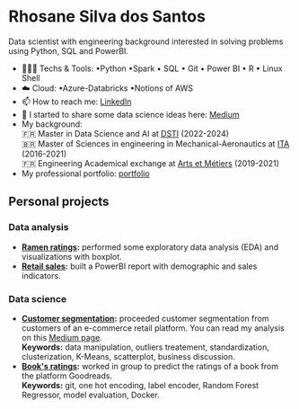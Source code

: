 # Rhosane Silva dos Santos

Data scientist with engineering background interested in solving problems using Python, SQL and PowerBI. 

- 👩🏽‍💻 Techs & Tools: •Python •Spark • SQL • Git
• Power BI • R • Linux Shell
- ☁️ Cloud: •Azure-Databricks •Notions of AWS
- 📫 How to reach me: [LinkedIn](https://www.linkedin.com/in/rhosane-silva-dos-santos/)
- 🌱 I started to share some data science ideas here: [Medium](https://medium.com/@rhowsane)
- My background:  
                     🇫🇷 Master in Data Science and AI at [DSTI](https://www.datasciencetech.institute/applied-msc-in-data-science-ai/) (2022-2024)  
                     🇧🇷 Master of Sciences in engineering in Mechanical-Aeronautics at [ITA](http://www.ita.br/) (2016-2021)  
                     🇫🇷 Engineering Academical exchange at [Arts et Métiers](https://artsetmetiers.fr/en) (2019-2021)  
- My professional portfolio: [portfolio](https://rhowsane.github.io/)
## Personal projects

### Data analysis

- **[Ramen ratings](https://github.com/rhowsane/DS-projects/blob/main/1%20-%20Dataset%20Ramen%20Ratings/ramen-ratings.ipynb):** performed some exploratory data analysis (EDA) and visualizations with boxplot.
- **[Retail sales](https://github.com/rhowsane/DS-projects/tree/main/3%20-%20PowerBI%20retail%20dataset):** built a PowerBI report with demographic and sales indicators.

### Data science

- **[Customer segmentation](https://github.com/rhowsane/DS-projects/blob/main/2%20-%20customer_segmentation/e_commerce_vtransactions_customer_segmentation.ipynb):** proceeded customer segmentation from customers of an e-commerce retail platform. You can read my analysis on this [Medium page](https://medium.com/@rhowsane/costumer-segmentation-for-an-e-commerce-retail-2a790efd943f).  
  **Keywords:** data manipulation, outliers treatement, standardization, clusterization, K-Means, scatterplot, business discussion.
- **[Book's ratings](https://github.com/rhowsane/viet-goodreads):** worked in group to predict the ratings of a book from the platform Goodreads.  
  **Keywords:** git, one hot encoding, label encoder, Random Forest Regressor, model evaluation, Docker.

<!--
 ✨ _special_ ✨ 
Here are some ideas to get you started:
- 🔭 I’m currently working on ...
- 🌱 I’m currently learning ...
- 👯 I’m looking to collaborate on ...
- 🤔 I’m looking for help with ...
- 💬 Ask me about ...
- 📫 How to reach me: ...
- 😄 Pronouns: ...
- ⚡ Fun fact: ...
-->
